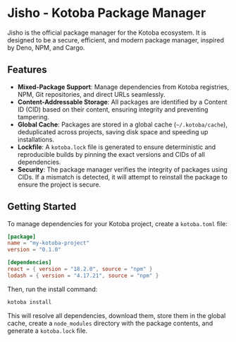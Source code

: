 # Jisho - Kotoba Package Manager

Jisho is the official package manager for the Kotoba ecosystem. It is designed to be a secure, efficient, and modern package manager, inspired by Deno, NPM, and Cargo.

## Features

- **Mixed-Package Support**: Manage dependencies from Kotoba registries, NPM, Git repositories, and direct URLs seamlessly.
- **Content-Addressable Storage**: All packages are identified by a Content ID (CID) based on their content, ensuring integrity and preventing tampering.
- **Global Cache**: Packages are stored in a global cache (`~/.kotoba/cache`), deduplicated across projects, saving disk space and speeding up installations.
- **Lockfile**: A `kotoba.lock` file is generated to ensure deterministic and reproducible builds by pinning the exact versions and CIDs of all dependencies.
- **Security**: The package manager verifies the integrity of packages using CIDs. If a mismatch is detected, it will attempt to reinstall the package to ensure the project is secure.

## Getting Started

To manage dependencies for your Kotoba project, create a `kotoba.toml` file:

```toml
[package]
name = "my-kotoba-project"
version = "0.1.0"

[dependencies]
react = { version = "18.2.0", source = "npm" }
lodash = { version = "4.17.21", source = "npm" }
```

Then, run the install command:

```bash
kotoba install
```

This will resolve all dependencies, download them, store them in the global cache, create a `node_modules` directory with the package contents, and generate a `kotoba.lock` file.